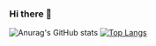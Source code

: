 ### Hi there 👋

![Anurag's GitHub stats](https://github-readme-stats.vercel.app/api?username=felipevieiradeoliveira&show_icons=true&theme=radical)
[![Top Langs](https://github-readme-stats.vercel.app/api/top-langs/?username=felipevieiradeoliveira&hide_progress=true&theme=radical)](https://github.com/anuraghazra/github-readme-stats)

